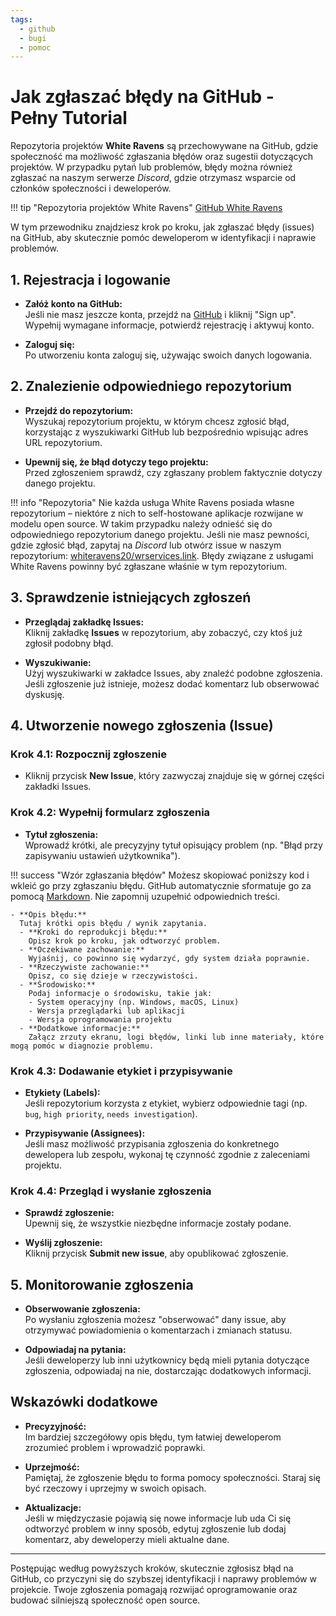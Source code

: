 ```yaml
---
tags:
  - github
  - bugi
  - pomoc
---
```


# Jak zgłaszać błędy na GitHub - Pełny Tutorial

Repozytoria projektów **White Ravens** są przechowywane na GitHub, gdzie społeczność ma możliwość zgłaszania błędów oraz sugestii dotyczących projektów. W przypadku pytań lub problemów, błędy można również zgłaszać na naszym serwerze *Discord*, gdzie otrzymasz wsparcie od członków społeczności i deweloperów.

!!! tip "Repozytoria projektów White Ravens"
    [GitHub White Ravens](https://github.com/orgs/whiteravens20/repositories)

W tym przewodniku znajdziesz krok po kroku, jak zgłaszać błędy (issues) na GitHub, aby skutecznie pomóc deweloperom w identyfikacji i naprawie problemów.

## 1. Rejestracja i logowanie

- **Załóż konto na GitHub:**  
  Jeśli nie masz jeszcze konta, przejdź na [GitHub](https://github.com/) i kliknij "Sign up". Wypełnij wymagane informacje, potwierdź rejestrację i aktywuj konto.
  
- **Zaloguj się:**  
  Po utworzeniu konta zaloguj się, używając swoich danych logowania.

## 2. Znalezienie odpowiedniego repozytorium

- **Przejdź do repozytorium:**  
  Wyszukaj repozytorium projektu, w którym chcesz zgłosić błąd, korzystając z wyszukiwarki GitHub lub bezpośrednio wpisując adres URL repozytorium.
  
- **Upewnij się, że błąd dotyczy tego projektu:**  
  Przed zgłoszeniem sprawdź, czy zgłaszany problem faktycznie dotyczy danego projektu.

!!! info "Repozytoria"
    Nie każda usługa White Ravens posiada własne repozytorium – niektóre z nich to self-hostowane aplikacje rozwijane w modelu open source. W takim przypadku należy odnieść się do odpowiedniego repozytorium danego projektu. Jeśli nie masz pewności, gdzie zgłosić błąd, zapytaj na *Discord* lub otwórz issue w naszym repozytorium: [whiteravens20/wrservices.link](https://github.com/whiteravens20/wrservices.link). Błędy związane z usługami White Ravens powinny być zgłaszane właśnie w tym repozytorium.

## 3. Sprawdzenie istniejących zgłoszeń

- **Przeglądaj zakładkę Issues:**  
  Kliknij zakładkę **Issues** w repozytorium, aby zobaczyć, czy ktoś już zgłosił podobny błąd.
  
- **Wyszukiwanie:**  
  Użyj wyszukiwarki w zakładce Issues, aby znaleźć podobne zgłoszenia. Jeśli zgłoszenie już istnieje, możesz dodać komentarz lub obserwować dyskusję.

## 4. Utworzenie nowego zgłoszenia (Issue)

### Krok 4.1: Rozpocznij zgłoszenie

- Kliknij przycisk **New Issue**, który zazwyczaj znajduje się w górnej części zakładki Issues.

### Krok 4.2: Wypełnij formularz zgłoszenia

- **Tytuł zgłoszenia:**  
  Wprowadź krótki, ale precyzyjny tytuł opisujący problem (np. "Błąd przy zapisywaniu ustawień użytkownika").

!!! success "Wzór zgłaszania błędów"
    Możesz skopiować poniższy kod i wkleić go przy zgłaszaniu błędu. GitHub automatycznie sformatuje go za pomocą [Markdown](https://pl.wikipedia.org/wiki/Markdown). Nie zapomnij uzupełnić odpowiednich treści.

``` title="Treść zgłoszenia"
- **Opis błędu:**  
  Tutaj krótki opis błędu / wynik zapytania.
  - **Kroki do reprodukcji błędu:**  
    Opisz krok po kroku, jak odtworzyć problem.
  - **Oczekiwane zachowanie:**  
    Wyjaśnij, co powinno się wydarzyć, gdy system działa poprawnie.
  - **Rzeczywiste zachowanie:**  
    Opisz, co się dzieje w rzeczywistości.
  - **Środowisko:**  
    Podaj informacje o środowisku, takie jak:
    - System operacyjny (np. Windows, macOS, Linux)
    - Wersja przeglądarki lub aplikacji
    - Wersja oprogramowania projektu
  - **Dodatkowe informacje:**  
    Załącz zrzuty ekranu, logi błędów, linki lub inne materiały, które mogą pomóc w diagnozie problemu.
```

### Krok 4.3: Dodawanie etykiet i przypisywanie

- **Etykiety (Labels):**  
  Jeśli repozytorium korzysta z etykiet, wybierz odpowiednie tagi (np. `bug`, `high priority`, `needs investigation`).
  
- **Przypisywanie (Assignees):**  
  Jeśli masz możliwość przypisania zgłoszenia do konkretnego dewelopera lub zespołu, wykonaj tę czynność zgodnie z zaleceniami projektu.

### Krok 4.4: Przegląd i wysłanie zgłoszenia

- **Sprawdź zgłoszenie:**  
  Upewnij się, że wszystkie niezbędne informacje zostały podane.
  
- **Wyślij zgłoszenie:**  
  Kliknij przycisk **Submit new issue**, aby opublikować zgłoszenie.

## 5. Monitorowanie zgłoszenia

- **Obserwowanie zgłoszenia:**  
  Po wysłaniu zgłoszenia możesz "obserwować" dany issue, aby otrzymywać powiadomienia o komentarzach i zmianach statusu.
  
- **Odpowiadaj na pytania:**  
  Jeśli deweloperzy lub inni użytkownicy będą mieli pytania dotyczące zgłoszenia, odpowiadaj na nie, dostarczając dodatkowych informacji.

## Wskazówki dodatkowe

- **Precyzyjność:**  
  Im bardziej szczegółowy opis błędu, tym łatwiej deweloperom zrozumieć problem i wprowadzić poprawki.
  
- **Uprzejmość:**  
  Pamiętaj, że zgłoszenie błędu to forma pomocy społeczności. Staraj się być rzeczowy i uprzejmy w swoich opisach.
  
- **Aktualizacje:**  
  Jeśli w międzyczasie pojawią się nowe informacje lub uda Ci się odtworzyć problem w inny sposób, edytuj zgłoszenie lub dodaj komentarz, aby deweloperzy mieli aktualne dane.

---

Postępując według powyższych kroków, skutecznie zgłosisz błąd na GitHub, co przyczyni się do szybszej identyfikacji i naprawy problemów w projekcie. Twoje zgłoszenia pomagają rozwijać oprogramowanie oraz budować silniejszą społeczność open source.